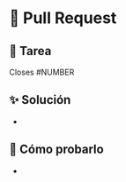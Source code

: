 # :speech_balloon: Pull Request

## :link: Tarea
Closes #NUMBER

## :sparkles: Solución
-

## :checkered_flag: Cómo probarlo
-
